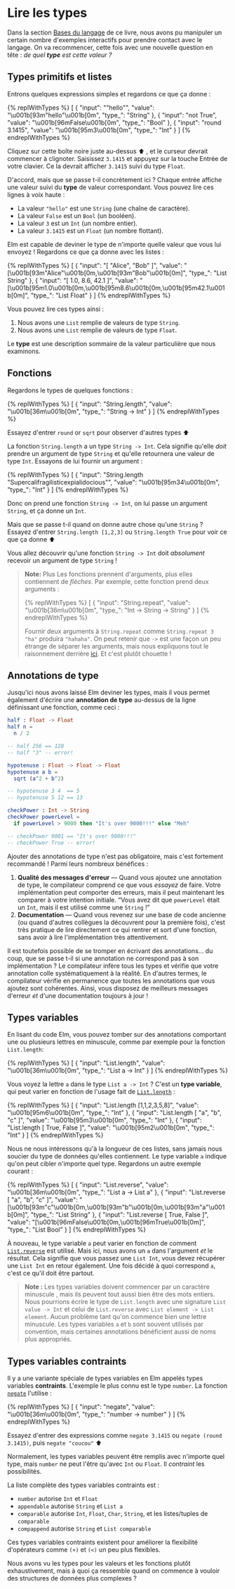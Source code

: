 # Lire les types

Dans la section [Bases du langage](/bases_du_langage.html) de ce livre, nous avons pu manipuler un certain nombre d'exemples interactifs pour prendre contact avec le langage. On va recommencer, cette fois avec une nouvelle question en tête : *de quel **type** est cette valeur ?*


## Types primitifs et listes

Entrons quelques expressions simples et regardons ce que ça donne :

{% replWithTypes %}
[
	{
		"input": "\"hello\"",
		"value": "\u001b[93m\"hello\"\u001b[0m",
		"type_": "String"
	},
	{
		"input": "not True",
		"value": "\u001b[96mFalse\u001b[0m",
		"type_": "Bool"
	},
	{
		"input": "round 3.1415",
		"value": "\u001b[95m3\u001b[0m",
		"type_": "Int"
	}
]
{% endreplWithTypes %}

Cliquez sur cette boîte noire juste au-dessus ⬆️ , et le curseur devrait commencer à clignoter. Saisissez `3.1415` et appuyez sur la touche Entrée de votre clavier. Ce la devrait afficher `3.1415` suivi du type `Float`.

D'accord, mais que se passe t-il concrètement ici ? Chaque entrée affiche une valeur suivi du **type** de valeur correspondant. Vous pouvez lire ces lignes à voix haute :

- La valeur `"hello"` est une `String` (une chaîne de caractère).
- La valeur `False` est un `Bool` (un booléen).
- La valeur `3` est un `Int` (un nombre entier).
- La valeur `3.1415` est un `Float` (un nombre flottant).

Elm est capable de deviner le type de n'importe quelle valeur que vous lui envoyez ! Regardons ce que ça donne avec les listes :

{% replWithTypes %}
[
	{
		"input": "[ \"Alice\", \"Bob\" ]",
		"value": "[\u001b[93m\"Alice\"\u001b[0m,\u001b[93m\"Bob\"\u001b[0m]",
		"type_": "List String"
	},
	{
		"input": "[ 1.0, 8.6, 42.1 ]",
		"value": "[\u001b[95m1.0\u001b[0m,\u001b[95m8.6\u001b[0m,\u001b[95m42.1\u001b[0m]",
		"type_": "List Float"
	}
]
{% endreplWithTypes %}

Vous pouvez lire ces types ainsi :

1. Nous avons une `List` remplie de valeurs de type `String`.
2. Nous avons une `List` remplie de valeurs de type `Float`.

Le **type** est une description sommaire de la valeur particulière que nous examinons.


## Fonctions

Regardons le types de quelques fonctions :

{% replWithTypes %}
[
	{
		"input": "String.length",
		"value": "\u001b[36m<function>\u001b[0m",
		"type_": "String -> Int"
	}
]
{% endreplWithTypes %}

Essayez d'entrer `round` or `sqrt` pour observer d'autres types ⬆️

La fonction `String.length` a un type `String -> Int`. Cela signifie qu'elle *doit* prendre un argument de type `String` et qu'elle retournera une valeur de type `Int`. Essayons de lui fournir un argument :

{% replWithTypes %}
[
	{
		"input": "String.length \"Supercalifragilisticexpialidocious\"",
		"value": "\u001b[95m34\u001b[0m",
		"type_": "Int"
	}
]
{% endreplWithTypes %}

Donc on prend une fonction `String -> Int`, on lui passe un argument `String`, et ça donne un `Int`.

Mais que se passe t-il quand on donne autre chose qu'une `String` ? Essayez d'entrer `String.length [1,2,3]` ou `String.length True` pour voir ce que ça donne ⬆️

Vous allez découvrir qu'une fonction `String -> Int` doit *absolument* recevoir un argument de type `String` !

> **Note:** Plus Les fonctions prennent d'arguments, plus elles contiennent de *flèches*. Par exemple, cette fonction prend deux arguments :
>
> {% replWithTypes %}
[
	{
		"input": "String.repeat",
		"value": "\u001b[36m<function>\u001b[0m",
		"type_": "Int -> String -> String"
	}
]
{% endreplWithTypes %}
>
> Fournir deux arguments à `String.repeat` comme `String.repeat 3 "ha"` produira `"hahaha"`. On peut retenir que `->` est une façon un peu étrange de séparer les arguments, mais nous expliquons tout le raisonnement derrière [ici](/appendix/function_types.md). Et c'est plutôt chouette !


## Annotations de type

Jusqu'ici nous avons laissé Elm deviner les types, mais il vous permet également d'écrire une **annotation de type** au-dessus de la ligne définissant une fonction, comme ceci :

```elm
half : Float -> Float
half n =
  n / 2

-- half 256 == 128
-- half "3" -- error!

hypotenuse : Float -> Float -> Float
hypotenuse a b =
  sqrt (a^2 + b^2)

-- hypotenuse 3 4  == 5
-- hypotenuse 5 12 == 13

checkPower : Int -> String
checkPower powerLevel =
  if powerLevel > 9000 then "It's over 9000!!!" else "Meh"

-- checkPower 9001 == "It's over 9000!!!"
-- checkPower True -- error!
```

Ajouter des annotations de type n'est pas obligatoire, mais c'est fortement recommandé ! Parmi leurs nombreux bénéfices :

1. **Qualité des messages d'erreur** &mdash; Quand vous ajoutez une annotation de type, le compilateur comprend ce que vous _essayez_ de faire. Votre implémentation peut comporter des erreurs, mais il peut maintenant les comparer à votre intention initiale. &ldquo;Vous avez dit que `powerLevel` était un `Int`, mais il est utilisé comme une `String` !&rdquo;
2. **Documentation** &mdash; Quand vous revenez sur une base de code ancienne (ou quand d'autres collègues la découvrent pour la première fois), c'est très pratique de lire directement ce qui rentrer et sort d'une fonction, sans avoir à lire l'implémentation très attentivement.

Il est toutefois possible de se tromper en écrivant des annotations… du coup, que se passe t-il si une annotation ne correspond pas à son implémentation ? Le compilateur infère tous les types et vérifie que votre annotation colle systématiquement à la réalité. En d'autres termes, le compilateur vérifie en permanence que toutes les annotations que vous ajoutez sont cohérentes. Ainsi, vous disposez de meilleurs messages d'erreur _et_ d'une documentation toujours à jour !


## Types variables

En lisant du code Elm, vous pouvez tomber sur des annotations comportant une ou plusieurs lettres en minuscule, comme par exemple pour la fonction `List.length`:

{% replWithTypes %}
[
	{
		"input": "List.length",
		"value": "\u001b[36m<function>\u001b[0m",
		"type_": "List a -> Int"
	}
]
{% endreplWithTypes %}

Vous voyez la lettre `a` dans le type `List a -> Int` ? C'est un **type variable**, qui peut varier en fonction de l'usage fait de [`List.length`][length] :

{% replWithTypes %}
[
	{
		"input": "List.length [1,1,2,3,5,8]",
		"value": "\u001b[95m6\u001b[0m",
		"type_": "Int"
	},
	{
		"input": "List.length [ \"a\", \"b\", \"c\" ]",
		"value": "\u001b[95m3\u001b[0m",
		"type_": "Int"
	},
	{
		"input": "List.length [ True, False ]",
		"value": "\u001b[95m2\u001b[0m",
		"type_": "Int"
	}
]
{% endreplWithTypes %}

Nous ne nous intéressons qu'à la longueur de ces listes, sans jamais nous soucier du type de données qu'elles contiennent. Le type variable `a` indique qu'on peut cibler n'importe quel type. Regardons un autre exemple courant :

{% replWithTypes %}
[
	{
		"input": "List.reverse",
		"value": "\u001b[36m<function>\u001b[0m",
		"type_": "List a -> List a"
	},
	{
		"input": "List.reverse [ \"a\", \"b\", \"c\" ]",
		"value": "[\u001b[93m\"c\"\u001b[0m,\u001b[93m\"b\"\u001b[0m,\u001b[93m\"a\"\u001b[0m]",
		"type_": "List String"
	},
	{
		"input": "List.reverse [ True, False ]",
		"value": "[\u001b[96mFalse\u001b[0m,\u001b[96mTrue\u001b[0m]",
		"type_": "List Bool"
	}
]
{% endreplWithTypes %}

À nouveau, le type variable `a` peut varier en fonction de comment [`List.reverse`][reverse] est utilisé. Mais ici, nous avons un `a` dans l'argument *et* le résultat. Cela signifie que vous passez une `List Int`, vous devez récupérer une `List Int` en retour également. Une fois décidé à quoi correspond `a`, c'est ce qu'il doit être partout.

> **Note :** Les types variables doivent commencer par un caractère minuscule , mais ils peuvent tout aussi bien être des mots entiers. Nous pourrions écrire le type de `List.length` avec une signature `List value -> Int` et celui de `List.reverse` avec `List element -> List element`. Aucun problème tant qu'on commence bien une lettre minuscule. Les types variables `a` et `b` sont souvent utilisés par convention, mais certaines annotations bénéficient aussi de noms plus appropriés.

[length]: https://package.elm-lang.org/packages/elm/core/latest/List#length
[reverse]: https://package.elm-lang.org/packages/elm/core/latest/List#reverse


## Types variables contraints

Il y a une variante spéciale de types variables en Elm appelés types variables **contraints**. L'exemple le plus connu est le type `number`. La fonction [`negate`](https://package.elm-lang.org/packages/elm/core/latest/Basics#negate) l'utilise :

{% replWithTypes %}
[
	{
		"input": "negate",
		"value": "\u001b[36m<function>\u001b[0m",
		"type_": "number -> number"
	}
]
{% endreplWithTypes %}

Essayez d'entrer des expressions comme `negate 3.1415` ou `negate (round 3.1415)`, puis `negate "coucou"` ⬆️

Normalement, les types variables peuvent être remplis avec n'importe quel type, mais `number` ne peut l'être qu'avec `Int` ou `Float`. Il _contraint_ les possibilités.

La liste complète des types variables contraints est :

- `number` autorise `Int` et `Float`
- `appendable` autorise `String` et `List a`
- `comparable` autorise `Int`, `Float`, `Char`, `String`, et les listes/tuples de `comparable`
- `compappend` autorise `String` et `List comparable`

Ces types variables contraints existent pour améliorer la flexibilité d'opérateurs comme `(+)` et `(<)` un peu plus flexibles.

Nous avons vu les types pour les valeurs et les fonctions plutôt exhaustivement, mais à quoi ça ressemble quand on commence à vouloir des structures de données plus complexes ?
